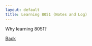 ```yaml
---
layout: default
title: Learning 8051 (Notes and Log)
---
```

Why learning 8051? 

[Back](/index.html)